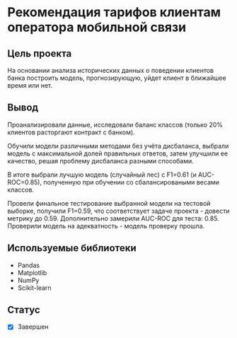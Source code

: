 # Рекомендация тарифов клиентам оператора мобильной связи

## Цель проекта
На основании анализа исторических данных о поведении клиентов банка построить модель, прогнозирующую, уйдет клиент в ближайшее время или нет.


## Вывод
Проанализировали данные, исследовали баланс классов (только 20% клиентов расторгают контракт с банком).

Обучили модели различными методами без учёта дисбаланса, выбрали модель с максимальной долей правильных ответов, затем улучшили ее качество, решая проблему дисбаланса разными способами. 

В итоге выбрали лучшую модель (случайный лес) c F1=0.61 (и AUC-ROC=0.85), полученную при обучении со сбалансироваными весами классов.

Провели финальное тестирование выбранной модели на тестовой выборке, получили F1=0.59, что соответствует задаче проекта - довести метрику до 0.59. Дополнительно замерили AUC-ROC для теста: 0.85. Проверили модель на адекватность - модель проверку прошла.

## Используемые библиотеки
- Pandas
- Matplotlib
- NumPy
- Scikit-learn

## Статус
- [x] Завершен
